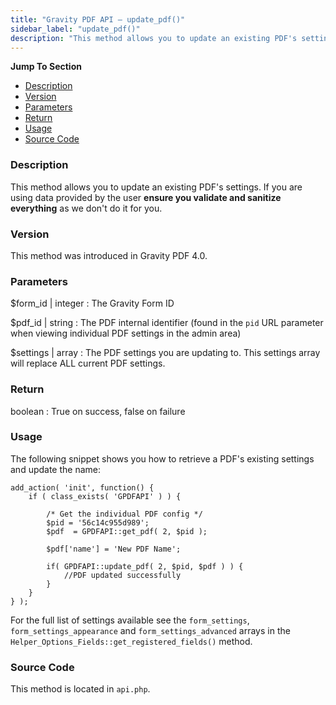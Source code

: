 ```yaml
---
title: "Gravity PDF API – update_pdf()"
sidebar_label: "update_pdf()"
description: "This method allows you to update an existing PDF's settings. If you are using data provided by the user ensure you validate and sanitize everything."
---
```


**Jump To Section**

* [Description](#description)
* [Version](#version)
* [Parameters](#parameters)
* [Return](#return)
* [Usage](#usage)
* [Source Code](#source-code)

### Description

This method allows you to update an existing PDF's settings. If you are using data provided by the user **ensure you validate and sanitize everything** as we don't do it for you.

### Version

This method was introduced in Gravity PDF 4.0.

### Parameters

$form_id | integer
:    The Gravity Form ID

$pdf_id | string
:    The PDF internal identifier (found in the `pid` URL parameter when viewing individual PDF settings in the admin area)

$settings | array
:    The PDF settings you are updating to. This settings array will replace ALL current PDF settings.

### Return

boolean
:    True on success, false on failure

### Usage

The following snippet shows you how to retrieve a PDF's existing settings and update the name:

```
add_action( 'init', function() {
	if ( class_exists( 'GPDFAPI' ) ) {

		/* Get the individual PDF config */
		$pid = '56c14c955d989';
		$pdf  = GPDFAPI::get_pdf( 2, $pid );

		$pdf['name'] = 'New PDF Name';

		if( GPDFAPI::update_pdf( 2, $pid, $pdf ) ) {
			//PDF updated successfully
		}
	}
} );

```

For the full list of settings available see the `form_settings`, `form_settings_appearance` and `form_settings_advanced` arrays in the `Helper_Options_Fields::get_registered_fields()` method.

### Source Code

This method is located in `api.php`.